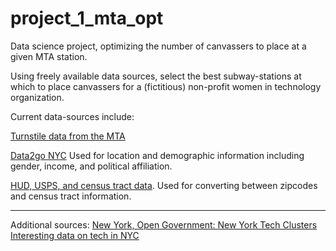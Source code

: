 # project_1_mta_opt
Data science project, optimizing the number of canvassers to place at a given MTA station.

Using freely available data sources, select the best subway-stations at which to place canvassers for a (fictitious) non-profit women in technology organization.

Current data-sources include:

[Turnstile data from the MTA](
http://web.mta.info/developers/turnstile.html)
 
 [Data2go NYC](https://data2go.nyc/map/?id=107*36047015900*ahdi_puma!undefined!ns*!other_pop_cd_506~ahdi_puma_1~sch_enrol_cd_112~age_pyramid_male_85_plus_cd_20~median_household_income_puma_397~median_personal_earnings_puma_400~dis_y_perc_puma_102~poverty_ceo_cd_417~unemployment_cd_408~pre_k_cd_107!*air_qual_cd~ahdi_puma*family_homeless_cd_245#10/40.8273/-73.9593)
Used for location and demographic information including gender, income, and political affiliation.  

[HUD, USPS, and census tract data](https://www.huduser.gov/portal/datasets/usps_crosswalk.html).  Used for converting between zipcodes and census tract information.




-------------------------------------------------------------------------------------------------------------------
Additional sources:
[New York, Open Government:
](https://data.cityofnewyork.us/City-Government/Demographic-Statistics-By-Zip-Code/kku6-nxdu)
[New York Tech Clusters](https://www.digital.nyc/map)
[Interesting data on tech in NYC](http://nyctechmap.com/)


